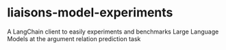 # liaisons-model-experiments
A LangChain client to easily experiments and benchmarks Large Language Models at the argument relation prediction task
